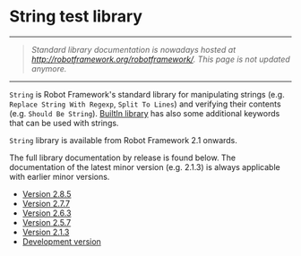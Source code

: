 # String test library #


---


> _Standard library documentation is nowadays hosted at http://robotframework.org/robotframework/. This page is not updated anymore._


---


`String` is Robot Framework's standard library for manipulating
strings (e.g. `Replace String With Regexp`, `Split To Lines`) and
verifying their contents (e.g. `Should Be String`).
[BuiltIn library](BuiltInLibrary.md) has also some additional keywords that
can be used with strings.

`String` library is available from Robot Framework 2.1 onwards.

The full library documentation by release is found below. The
documentation of the latest minor version (e.g. 2.1.3) is always
applicable with earlier minor versions.

<a href='Hidden comment: doc placefolder'></a>
  * [Version 2.8.5](http://robotframework.googlecode.com/hg/doc/libraries/String.html?r=2.8.5)
  * [Version 2.7.7](http://robotframework.googlecode.com/hg/doc/libraries/String.html?r=2.7.7)
  * [Version 2.6.3](http://robotframework.googlecode.com/hg/doc/libraries/String.html?r=2.6.3)
  * [Version 2.5.7](http://robotframework.googlecode.com/hg/doc/libraries/String.html?r=2.5.7)
  * [Version 2.1.3](http://robotframework.googlecode.com/svn/tags/robotframework-2.1.3/doc/libraries/String.html)
  * [Development version](http://robotframework.googlecode.com/hg/doc/libraries/String.html)